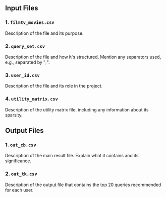 ## Input Files

### 1. `filmtv_movies.csv`

Description of the file and its purpose.

### 2. `query_set.csv`

Description of the file and how it's structured. Mention any separators used, e.g., separated by ";".

### 3. `user_id.csv`

Description of the file and its role in the project.

### 4. `utility_matrix.csv`

Description of the utility matrix file, including any information about its sparsity.

## Output Files

### 1. `out_cb.csv`

Description of the main result file. Explain what it contains and its significance.

### 2. `out_tk.csv`

Description of the output file that contains the top 20 queries recommended for each user.

